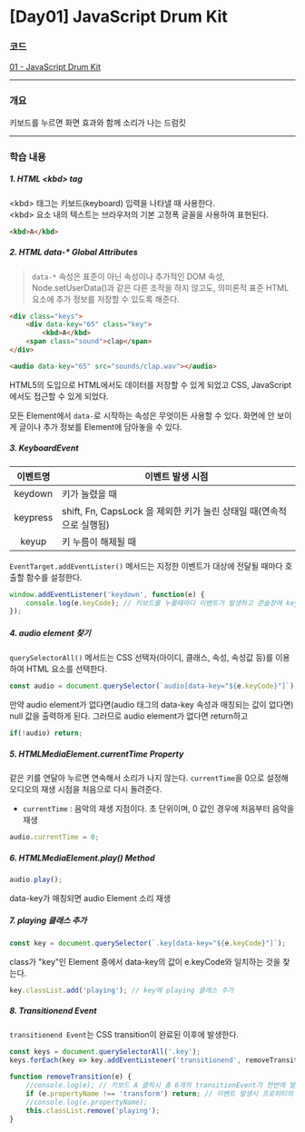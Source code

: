 # [Day01] JavaScript Drum Kit

### 코드

[01 - JavaScript Drum Kit](https://github.com/bhy304/JavaScript30/tree/master/01%20-%20JavaScript%20Drum%20Kit)

------

### 개요

키보드를 누르면 화면 효과와 함께 소리가 나는 드럼킷

------

### 학습 내용

##### 1. HTML \<kbd> tag

\<kbd> 태그는 키보드(keyboard) 입력을 나타낼 때 사용한다. <br>
\<kbd> 요소 내의 텍스트는 브라우저의 기본 고정폭 글꼴을 사용하여 표현된다. 

```html
<kbd>A</kbd>
```

##### 2. HTML data-* Global Attributes

> ```data-*``` 속성은 표준이 아닌 속성이나 추가적인 DOM 속성, Node.setUserData()과 같은 다른 조작을 하지 않고도, 의미론적 표준 HTML 요소에 추가 정보를 저장할 수 있도록 해준다. 

```html
<div class="keys">
	<div data-key="65" class="key">
		<kbd>A</kbd>
	<span class="sound">clap</span>
</div>

<audio data-key="65" src="sounds/clap.wav"></audio>
```

HTML5의 도입으로 HTML에서도 데이터를 저장할 수 있게 되었고 CSS, JavaScript에서도 접근할 수 있게 되었다. 

모든 Element에서 ```data-```로 시작하는 속성은 무엇이든 사용할 수 있다. 화면에 안 보이게 글이나 추가 정보를 Element에 담아놓을 수 있다.

##### 3. KeyboardEvent

| 이벤트명 | 이벤트 발생 시점                                             |
| :------: | ------------------------------------------------------------ |
| keydown  | 키가 눌렸을 때                                               |
| keypress | shift, Fn, CapsLock 을 제외한 키가 눌린 상태일 때(연속적으로 실행됨) |
|  keyup   | 키 누름이 해제될 때                                          |

```EventTarget.addEventLister()``` 메서드는 지정한 이벤트가 대상에 전달될 때마다 호출할 함수를 설정한다.

```javascript
window.addEventListener('keydown', function(e) {
	console.log(e.keyCode); // 키보드를 누를때마다 이벤트가 발생하고 콘솔창에 keyCode 출력한다.
});
```

##### 4. audio element 찾기

 ```querySelectorAll()``` 메서드는 CSS 선택자(아이디, 클래스, 속성, 속성값 등)를 이용하여 HTML 요소를 선택한다.

```javascript
const audio = document.querySelector(`audio[data-key="${e.keyCode}"]`);
```

만약 audio element가 없다면(audio 태그의 data-key 속성과 매칭되는 값이 없다면) null 값을 출력하게 된다. 
그러므로 audio element가 없다면 return하고 

```javascript
if(!audio) return; 
```

##### 5. HTMLMediaElement.currentTime Property

같은 키를 연달아 누르면 연속해서 소리가 나지 않는다. ```currentTime```을 0으로 설정해 오디오의 재생 시점을 처음으로 다시 돌려준다. 

* ```currentTime``` : 음악의 재생 지점이다. 초 단위이며, 0 값인 경우에 처음부터 음악을 재생

```javascript
audio.currentTime = 0;
```

##### 6. HTMLMediaElement.play() Method

```javascript
audio.play(); 
```

data-key가 매칭되면 audio Element 소리 재생

##### 7. playing 클래스 추가

```javascript
const key = document.querySelector(`.key[data-key="${e.keyCode}"]`);
```
class가 "key"인 Element 중에서 data-key의 값이 e.keyCode와 일치하는 것을 찾는다.

```javascript
key.classList.add('playing'); // key에 playing 클래스 추가
```

##### 8. Transitionend Event

```transitionend Event```는 CSS transition이 완료된 이후에 발생한다.

```javascript
const keys = document.querySelectorAll('.key');
keys.forEach(key => key.addEventListener('transitionend', removeTransition));  // removeTransition 콜백 함수 호출
```

```javascript
function removeTransition(e) {
    //console.log(e); // 키보드 A 클릭시 총 6개의 transitionEvent가 한번에 발생한다.
    if (e.propertyName !== 'transform') return; // 이벤트 발생시 프로퍼티의 이름이 transform이 아니면 skip!
    //console.log(e.propertyName);
    this.classList.remove('playing');
}
```